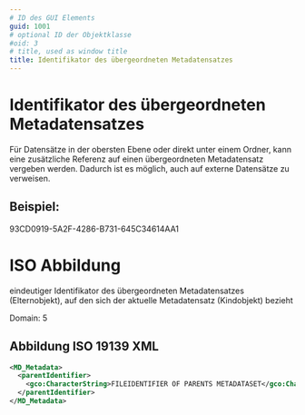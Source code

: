 ```yaml
---
# ID des GUI Elements
guid: 1001
# optional ID der Objektklasse
#oid: 3
# title, used as window title
title: Identifikator des übergeordneten Metadatensatzes
---
```


# Identifikator des übergeordneten Metadatensatzes

Für Datensätze in der obersten Ebene oder direkt unter einem Ordner, kann eine zusätzliche Referenz auf einen übergeordneten Metadatensatz vergeben werden. Dadurch ist es möglich, auch auf externe Datensätze zu verweisen.

## Beispiel:

93CD0919-5A2F-4286-B731-645C34614AA1

# ISO Abbildung

eindeutiger Identifikator des übergeordneten Metadatensatzes (Elternobjekt), auf den sich der aktuelle Metadatensatz (Kindobjekt) bezieht

Domain: 5


## Abbildung ISO 19139 XML

```XML
<MD_Metadata>
  <parentIdentifier>
    <gco:CharacterString>FILEIDENTIFIER OF PARENTS METADATASET</gco:CharacterString>
  </parentIdentifier>
</MD_Metadata>
```